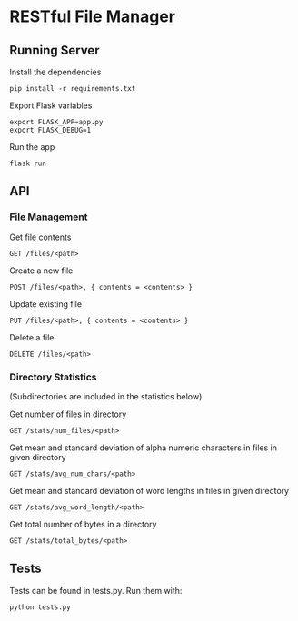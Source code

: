 RESTful File Manager
====================

## Running Server

Install the dependencies

    pip install -r requirements.txt

Export Flask variables

    export FLASK_APP=app.py
    export FLASK_DEBUG=1

Run the app

    flask run

## API

### File Management

Get file contents

    GET /files/<path>

Create a new file

    POST /files/<path>, { contents = <contents> }

Update existing file

    PUT /files/<path>, { contents = <contents> }

Delete a file

    DELETE /files/<path>

### Directory Statistics

(Subdirectories are included in the statistics below)

Get number of files in directory

    GET /stats/num_files/<path>

Get mean and standard deviation of alpha numeric characters in files in given directory

    GET /stats/avg_num_chars/<path>

Get mean and standard deviation of word lengths in files in given directory

    GET /stats/avg_word_length/<path>

Get total number of bytes in a directory

    GET /stats/total_bytes/<path>

## Tests

Tests can be found in tests.py. Run them with:

    python tests.py